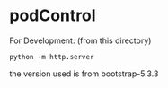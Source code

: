# podControl

For Development:
(from this directory)
```
python -m http.server
```

the version used is from
bootstrap-5.3.3
